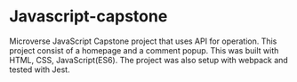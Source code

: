 # Javascript-capstone
Microverse JavaScript Capstone project that uses API for operation. This project consist of a homepage and a comment popup. This was built with HTML, CSS, JavaScript(ES6). The project was also setup with webpack and tested with Jest.
